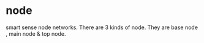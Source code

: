 # node
smart sense node networks.
There are 3 kinds of node. They are base node , main node & top node.
